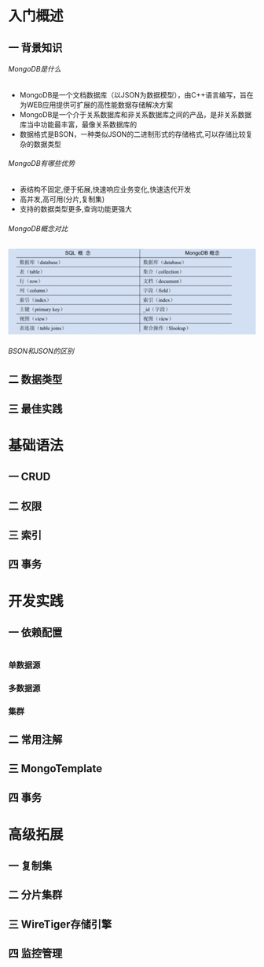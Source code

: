# 入门概述

## 一 背景知识

###### MongoDB是什么

* MongoDB是一个文档数据库（以JSON为数据模型），由C++语言编写，旨在为WEB应用提供可扩展的高性能数据存储解决方案
* MongoDB是一个介于关系数据库和非关系数据库之间的产品，是非关系数据库当中功能最丰富，最像关系数据库的
* 数据格式是BSON，一种类似JSON的二进制形式的存储格式,可以存储比较复杂的数据类型

###### MongoDB有哪些优势

* 表结构不固定,便于拓展,快速响应业务变化,快速迭代开发
* 高并发,高可用(分片,复制集)
* 支持的数据类型更多,查询功能更强大

###### MongoDB概念对比

![image-20240923213515842](./assets/image-20240923213515842.png)

###### BSON和JSON的区别



## 二 数据类型



## 三 最佳实践







# 基础语法



## 一 CRUD

## 二 权限

## 三 索引

## 四 事务



# 开发实践

## 一 依赖配置

```yaml

```

### 单数据源

### 多数据源

### 集群





## 二 常用注解



## 三 MongoTemplate

## 四 事务









# 高级拓展

## 一 复制集



## 二 分片集群



## 三 WireTiger存储引擎



## 四 监控管理



